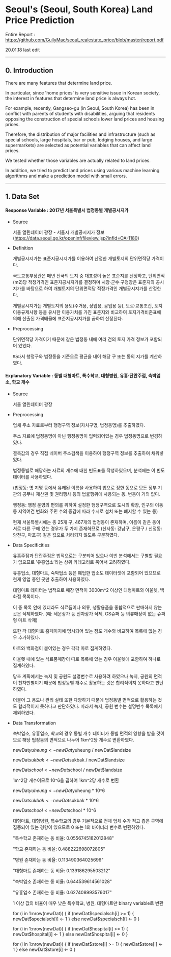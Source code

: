 # Seoul's (Seoul, South Korea) Land Price Prediction

Entire Report : https://github.com/GullyMac/seoul_realestate_price/blob/master/report.pdf

20.01.18 last edit

---

## 0. Introduction

There are many features that determine land price.

In particular, since 'home prices' is very sensitive issue in Korean society,
the interest in features that determine land price is always hot.

For example, recently, Gangseo-gu (in Seoul, South Korea) has been in conflict with parents of students with disabilities, 
arguing that residents opposing the construction of special schools lower land prices and housing prices.

Therefore, the distribution of major facilities and infrastructure 
(such as special schools, large hospitals, bar or pub, lodging houses, and large supermarkets) 
are selected as potential variables that can affect land prices.

We tested whether those variables are actually related to land prices.

In addition, we tried to predict land prices using various machine learning algorithms 
and make a prediction model with small errors.

---

## 1. Data Set

#### Response Variable : 2017년 서울특별시 법정동별 개별공시지가

* Source

  서울 열린데이터 광장 - 서울시 개별공시지가 정보 (https://data.seoul.go.kr/openinf/fileview.jsp?infId=OA-1180)
  
  
* Definition

  개별공시지가는 표준지공시지가를 이용하여 산정한 개별토지의 단위면적당 가격이다.
  
  국토교통부장관은 매년 전국의 토지 중 대표성이 높은 표준지를 선정하고, 단위면적(m2)당 적정가격인 표준지공시지가를 결정하며 시장·군수·구청장은 표준지의 공시지가를 바탕으로 하여 개별토지의 단위면적당 적정가격인 개별공시지가를 산정한다.
  
  개별공시지가는 개별토지의 용도(주거용, 상업용, 공업용 등), 도로·교통조건, 토지이용규제사항 등을 유사한 이용가치를 가진 표준지와 비교하여 토지가격비준표에 의해 산출된 가격배율에 표준지공시지가를 곱하여 산정된다.
  
  
* Preprocessing
  
  단위면적당 가격이기 때문에 같은 법정동 내에 여러 건의 토지 가격 정보가 포함되어 있었다.
  
  따라서 행정구와 법정동을 기준으로 평균을 내어 해당 구 또는 동의 지가를 계산하였다.
  
  
#### Explanatory Variable : 동별 대형마트, 특수학교, 대형병원, 유흥·단란주점, 숙박업소, 학교 개수

* Source

  서울 열린데이터 광장
  
* Preprocessing

  업체 주소 자료로부터 행정구역 정보(자치구명, 법정동명)를 추출하였다.
  
  주소 자료에 법정동명이 아닌 행정동명이 입력되어있는 경우 법정동명으로 변경하였다. 
  
  결측값의 경우 직접 네이버 주소검색을 이용하여 행정구역 정보를 추출하여 채워넣었다. 
  
  법정동별로 해당하는 자료의 개수에 대한 빈도표를 작성하였으며, 분석에는 이 빈도 데이터를 사용하였다.
  
  (법정동: 옛 지명 등에서 유래된 이름을 사용하여 법으로 정한 동으로 모든 정부 기관의 공무나 재산권 및 권리행사 등의 법률행위에 사용되는 동. 변동이 거의 없다.
  
  행정동: 행정 운영의 편의를 위하여 설정한 행정구역으로 도시의 확장, 인구의 이동 등 지역여건 변화와 주민 수의 증감에 따라 수시로 설치 또는 폐지할 수 있는 동)
  
  현재 서울특별시에는 총 25개 구, 467개의 법정동이 존재하며, 이름이 같은 동이 서로 다른 구에 있는 경우가 두 가지 존재하므로 (신사동: 강남구, 은평구 / 신정동: 양천구, 마포구) 같은 값으로 처리되지 않도록 구분하였다.


* Data Specificities
  
  유흥주점과 단란주점은 법적으로는 구분되어 있으나 이번 분석에서는 구별할 필요가 없으므로 ’유흥업소’라는 상위 카테고리로 묶어서 고려하였다.
  
  유흥업소, 대형마트, 숙박업소 등은 폐업한 업소도 데이터셋에 포함되어 있으므로 현재 영업 중인 곳만 추출하여 사용하였다.
  
  대형마트 데이터는 법적으로 매장 면적이 3000m^2 이상인 대형마트와 아울렛, 백화점 목록이다. 
  
  이 중 목록 안에 있더라도 식료품이나 의류, 생활용품을 종합적으로 판매하지 않는 곳은 삭제하였다. (예: 세운상가 등 전자상가 삭제, GS슈퍼 등 의류매장이 없는 슈퍼형 마트 삭제)
  
  또한 각 대형마트 홈페이지에 명시되어 있는 점포 개수와 비교하여 목록에 없는 경우 추가하였다.
  
  마트와 백화점이 붙어있는 경우 각각 따로 집계하였다.
  
  아울렛 내에 있는 식료품매장이 따로 목록에 있는 경우 아울렛에 포함하여 하나로 집계하였다.
  
  당초 계획에서는 녹지 및 공원도 설명변수로 사용하려 하였으나 녹지, 공원의 면적이 천차만별이기 때문에 법정동별 개수로 활용하는 것은 합리적이지 못하다고 판단하였다.
  
  더불어 그 용도나 관리 실태 또한 다양하기 때문에 법정동별 면적으로 활용하는 것도 합리적이지 못하다고 판단하였다. 따라서 녹지, 공원 변수는 설명변수 목록에서 제외하였다.


* Data Transformation 
  
  숙박업소, 유흥업소, 학교의 경우 동별 개수 데이터가 동별 면적의 영향을 받을 것이므로 해당 법정동의 면적으로 나누어 1km^2당 개수로 변환하였다.
  
  newDat$yuheung <- newDat$yuheung / newDat$landsize
  
  newDat$sukbak <- newDat$sukbak / newDat$landsize
  
  newDat$school <- newDat$school / newDat$landsize
  
  1m^2당 개수이므로 10^6을 곱하여 1km^2당 개수로 변환
  
  newDat$yuheung <- newDat$yuheung * 10^6
  
  newDat$sukbak <- newDat$sukbak * 10^6
  
  newDat$school <- newDat$school * 10^6
  
  대형마트, 대형병원, 특수학교의 경우 기본적으로 전체 업체 수가 적고 좁은 구역에 집중되어 있는 경향이 있으므로 0 또는 1의 바이너리 변수로 변환하였다.
  
  "특수학교 존재하는 동 비율: 0.0556745182012848"
  
  "학교 존재하는 동 비율: 0.488222698072805"
  
  "병원 존재하는 동 비율: 0.113490364025696"
  
  "대형마트 존재하는 동 비율: 0.139186295503212"
  
  "숙박업소 존재하는 동 비율: 0.644539614561028"
  
  "유흥업소 존재하는 동 비율: 0.627408993576017"
  
  1 이상 값의 비율이 매우 낮은 특수학교, 병원, 대형마트만 binary variable로 변환
  
  for (i in 1:nrow(newDat)) {
    if (newDat$specialsch[i] >= 1) {
      newDat$specialsch[i] <- 1
    } else newDat$specialsch[i] <- 0
  }
  
  for (i in 1:nrow(newDat)) {
    if (newDat$hospital[i] >= 1) {
      newDat$hospital[i] <- 1
    } else newDat$hospital[i] <- 0
  }
  
  for (i in 1:nrow(newDat)) {
    if (newDat$store[i] >= 1) {
      newDat$store[i] <- 1
    } else newDat$store[i] <- 0
  }


